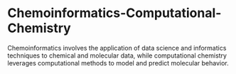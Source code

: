 # Chemoinformatics-Computational-Chemistry
Chemoinformatics involves the application of data science and informatics techniques to chemical and molecular data, while computational chemistry leverages computational methods to model and predict molecular behavior.
